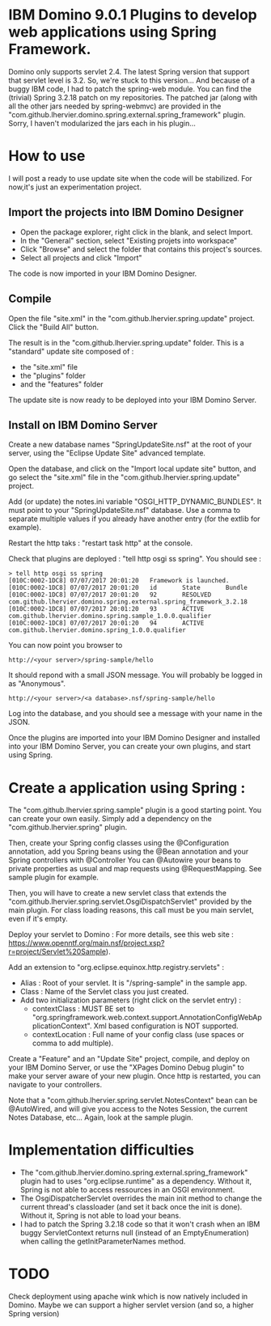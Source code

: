 # IBM Domino 9.0.1 Plugins to develop web applications using Spring Framework.

Domino only supports servlet 2.4. The latest Spring version that support that servlet level is 3.2. So, we're stuck to this version...
And because of a buggy IBM code, I had to patch the spring-web module. You can find the (trivial) Spring 3.2.18 patch on my repositories.
The patched jar (along with all the other jars needed by spring-webmvc) are provided in the "com.github.lhervier.domino.spring.external.spring_framework" plugin.
Sorry, I haven't modularized the jars each in his plugin...

# How to use

I will post a ready to use update site when the code will be stabilized. For now,it's just an experimentation project.

## Import the projects into IBM Domino Designer

- Open the package explorer, right click in the blank, and select Import.
- In the "General" section, select "Existing projets into workspace"
- Click "Browse" and select the folder that contains this project's sources.
- Select all projects and click "Import"

The code is now imported in your IBM Domino Designer.

## Compile

Open the file "site.xml" in the "com.github.lhervier.spring.update" project.
Click the "Build All" button.

The result is in the "com.github.lhervier.spring.update" folder. This is a "standard" update site composed of :

- the "site.xml" file
- the "plugins" folder
- and the "features" folder

The update site is now ready to be deployed into your IBM Domino Server.

## Install on IBM Domino Server

Create a new database names "SpringUpdateSite.nsf" at the root of your server, using the "Eclipse Update Site" advanced template.

Open the database, and click on the "Import local update site" button, and go select the "site.xml" file in the "com.github.lhervier.spring.update" project.

Add (or update) the notes.ini variable "OSGI_HTTP_DYNAMIC_BUNDLES". It must point to your "SpringUpdateSite.nsf" database. Use a comma to separate multiple values if you already have
another entry (for the extlib for example).

Restart the http taks : "restart task http" at the console.

Check that plugins are deployed : "tell http osgi ss spring". You should see :

	> tell http osgi ss spring
	[010C:0002-1DC8] 07/07/2017 20:01:20   Framework is launched.
	[010C:0002-1DC8] 07/07/2017 20:01:20   id       State       Bundle
	[010C:0002-1DC8] 07/07/2017 20:01:20   92       RESOLVED    com.github.lhervier.domino.spring.external.spring_framework_3.2.18
	[010C:0002-1DC8] 07/07/2017 20:01:20   93       ACTIVE      com.github.lhervier.domino.spring.sample_1.0.0.qualifier
	[010C:0002-1DC8] 07/07/2017 20:01:20   94       ACTIVE      com.github.lhervier.domino.spring_1.0.0.qualifier

You can now point you browser to 

	http://<your server>/spring-sample/hello

It should repond with a small JSON message. You will probably be logged in as "Anonymous".

	http://<your server>/<a database>.nsf/spring-sample/hello

Log into the database, and you should see a message with your name in the JSON.

Once the plugins are imported into your IBM Domino Designer and installed into your IBM Domino Server, you can create your own plugins, and start using Spring. 

# Create a application using Spring :

The "com.github.lhervier.spring.sample" plugin is a good starting point. You can create your own easily. Simply add a dependency on the "com.github.lhervier.spring" plugin.

Then, create your Spring config classes using the @Configuration annotation, add you Spring beans using the @Bean annotation and your Spring controllers with @Controller
You can @Autowire your beans to private properties as usual and map requests using @RequestMapping. See sample plugin for example.

Then, you will have to create a new servlet class that extends the "com.github.lhervier.spring.servlet.OsgiDispatchServlet" provided by the main plugin.
For class loading reasons, this call must be you main servlet, even if it's empty.

Deploy your servlet to Domino : For more details, see this web site : https://www.openntf.org/main.nsf/project.xsp?r=project/Servlet%20Sample).

Add an extension to "org.eclipse.equinox.http.registry.servlets" :

- Alias : Root of your servlet. It is "/spring-sample" in the sample app.
- Class : Name of the Servlet class you just created.
- Add two initialization parameters (right click on the servlet entry) : 
	- contextClass : MUST BE set to "org.springframework.web.context.support.AnnotationConfigWebApplicationContext". Xml based configuration is NOT supported.
	- contextLocation : Full name of your config class (use spaces or comma to add multiple).

Create a "Feature" and an "Update Site" project, compile, and deploy on your IBM Domino Server, or use the "XPages Domino Debug plugin" to make your server
aware of your new plugin. Once http is restarted, you can navigate to your controllers.
	
Note that a "com.github.lhervier.spring.servlet.NotesContext" bean can be @AutoWired, and will give you access to the Notes Session, the current Notes Database, etc...
Again, look at the sample plugin.

# Implementation difficulties 

- The "com.github.lhervier.domino.spring.external.spring_framework" plugin had to uses "org.eclipse.runtime" as a dependency. Without it, Spring is not able to access ressources in an OSGI environment.
- The OsgiDispatcherServlet overrides the main init method to change the current thread's classloader (and set it back once the init is done). Without it, Spring is not able to load your beans.
- I had to patch the Spring 3.2.18 code so that it won't crash when an IBM buggy ServletContext returns null (instead of an EmptyEnumeration) when calling the getInitParameterNames method.

# TODO

Check deployment using apache wink which is now natively included in Domino. Maybe we can support a higher servlet version (and so, a higher Spring version)